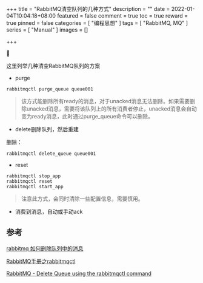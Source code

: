 +++
title = "RabbitMQ清空队列的几种方式"
description = ""
date = 2022-01-04T10:04:18+08:00
featured = false
comment = true
toc = true
reward = true
pinned = false
categories = [
  "编程思想"
]
tags = [
  "RabbitMQ, MQ"
]
series = [
  "Manual"
]
images = []

+++

🔢

这里列举几种清空RabbitMQ队列的方案

<!--more-->

- purge

```shell
rabbitmqctl purge_queue queue001
```

> 该方式能删除所有ready的消息，对于unacked消息无法删除。如果需要删除unacked消息，需要将该队列上的所有消费者停止，unacked消息会自动变为ready消息，此时通过purge_queue命令可以删除。

- delete删除队列，然后重建

删除：

```shell
rabbitmqctl delete_queue queue001
```

- reset

```shell
rabbitmqctl stop_app
rabbitmqctl reset
rabbitmqctl start_app
```

> 注意此方式，会同时清除一些配置信息，需要慎用。

- 消费到消息，自动或手动ack



## 参考

[rabbitmq 如何删除队列中的消息](https://blog.csdn.net/fly_leopard/article/details/102599532)

[RabbitMQ手册之rabbitmqctl](https://www.jianshu.com/p/61a90fba1d2a)

[RabbitMQ - Delete Queue using the rabbitmqctl command](http://www.freekb.net/Article?id=2798)
